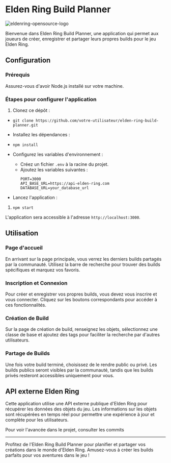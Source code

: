 
# Elden Ring Build Planner

![eldenring-opensource-logo](https://1000logos.net/wp-content/uploads/2023/09/Elden-Ring-Logo.png)

Bienvenue dans Elden Ring Build Planner, une application qui permet aux joueurs de créer, enregistrer et partager leurs propres builds pour le jeu Elden Ring.

## Configuration

### Prérequis

Assurez-vous d'avoir Node.js installé sur votre machine.

### Étapes pour configurer l'application

1.  Clonez ce dépôt :

-   `git clone https://github.com/votre-utilisateur/elden-ring-build-planner.git` 
    
-   Installez les dépendances :
    
-   `npm install` 
    
-   Configurez les variables d'environnement :
    
    -   Créez un fichier `.env` à la racine du projet.
    -   Ajoutez les variables suivantes :
        ``` 
        PORT=3000
        API_BASE_URL=https://api-elden-ring.com
        DATABASE_URL=your_database_url 
        ```
        
-   Lancez l'application :
1.  `npm start` 
    
L'application sera accessible à l'adresse `http://localhost:3000`.

## Utilisation

### Page d'accueil

En arrivant sur la page principale, vous verrez les derniers builds partagés par la communauté. Utilisez la barre de recherche pour trouver des builds spécifiques et marquez vos favoris.

### Inscription et Connexion

Pour créer et enregistrer vos propres builds, vous devez vous inscrire et vous connecter. Cliquez sur les boutons correspondants pour accéder à ces fonctionnalités.

### Création de Build

Sur la page de création de build, renseignez les objets, sélectionnez une classe de base et ajoutez des tags pour faciliter la recherche par d'autres utilisateurs.

### Partage de Builds

Une fois votre build terminé, choisissez de le rendre public ou privé. Les builds publics seront visibles par la communauté, tandis que les builds privés resteront accessibles uniquement pour vous.

## API externe Elden Ring

Cette application utilise une API externe publique d'Elden Ring pour récupérer les données des objets du jeu. Les informations sur les objets sont récupérées en temps réel pour permettre une expérience à jour et complète pour les utilisateurs.

Pour voir l'avancée dans le projet, consulter les commits

----------

Profitez de l'Elden Ring Build Planner pour planifier et partager vos créations dans le monde d'Elden Ring. Amusez-vous à créer les builds parfaits pour vos aventures dans le jeu !
